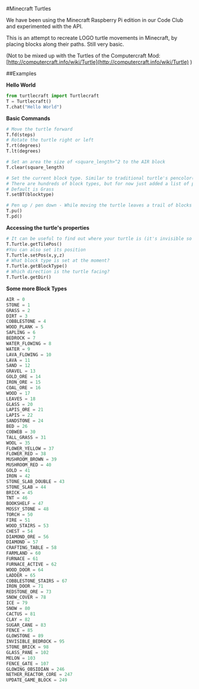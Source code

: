 #Minecraft Turtles

We have been using the Minecraft Raspberry Pi edition in our Code Club and experimented with the API.

This is an attempt to recreate LOGO turtle movements in Minecraft, by placing blocks along their paths. Still very basic.

(Not to be mixed up with the Turtles of the Computercraft Mod: [http://computercraft.info/wiki/Turtle](http://computercraft.info/wiki/Turtle) )

##Examples

**Hello World**
```python
from turtlecraft import Turtlecraft
T = Turtlecraft()
T.chat("Hello World")
```

**Basic Commands**
```python
# Move the turtle forward
T.fd(steps)
# Rotate the turtle right or left
T.rt(degrees)
T.lt(degrees)

# Set an area the size of <square_length>^2 to the AIR block
T.clear(square_length)

# Set the current block type. Similar to traditional turtle's pencolor()
# There are hundreds of block types, but for now just added a list of possible blocks:  ['GRASS','AIR','DIRT','STONE','TNT','GOLD_ORE','LAVA','MELON'] 
# Default is Grass
T.setBT(blocktype)

# Pen up / pen down - While moving the turtle leaves a trail of blocks or not
T.pu()
T.pd()
```

**Accessing the turtle's properties**
```python
# It can be useful to find out where your turtle is (it's invisible so far!)
T.Turtle.getTilePos() 
#You can also set its position
T.Turtle.setPos(x,y,z)
# What block type is set at the moment?
T.Turtle.getBlockType()
# Which direction is the turtle facing?
T.Turtle.getDir()
```


**Some more Block Types**
```python
AIR = 0
STONE = 1
GRASS = 2
DIRT = 3
COBBLESTONE = 4
WOOD_PLANK = 5
SAPLING = 6
BEDROCK = 7
WATER_FLOWING = 8
WATER = 9
LAVA_FLOWING = 10
LAVA = 11
SAND = 12
GRAVEL = 13
GOLD_ORE = 14
IRON_ORE = 15
COAL_ORE = 16
WOOD = 17
LEAVES = 18
GLASS = 20
LAPIS_ORE = 21
LAPIS = 22
SANDSTONE = 24
BED = 26
COBWEB = 30
TALL_GRASS = 31
WOOL = 35
FLOWER_YELLOW = 37
FLOWER_RED = 38
MUSHROOM_BROWN = 39
MUSHROOM_RED = 40
GOLD = 41
IRON = 42
STONE_SLAB_DOUBLE = 43
STONE_SLAB = 44
BRICK = 45
TNT = 46
BOOKSHELF = 47
MOSSY_STONE = 48
TORCH = 50
FIRE = 51
WOOD_STAIRS = 53
CHEST = 54
DIAMOND_ORE = 56
DIAMOND = 57
CRAFTING_TABLE = 58
FARMLAND = 60
FURNACE = 61
FURNACE_ACTIVE = 62
WOOD_DOOR = 64
LADDER = 65
COBBLESTONE_STAIRS = 67
IRON_DOOR = 71
REDSTONE_ORE = 73
SNOW_COVER = 78
ICE = 79
SNOW = 80
CACTUS = 81
CLAY = 82
SUGAR_CANE = 83
FENCE = 85
GLOWSTONE = 89
INVISIBLE_BEDROCK = 95
STONE_BRICK = 98
GLASS_PANE = 102
MELON = 103
FENCE_GATE = 107
GLOWING_OBSIDIAN = 246
NETHER_REACTOR_CORE = 247
UPDATE_GAME_BLOCK = 249
```


